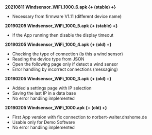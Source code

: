**20210811 Windsensor_WiFi_1000_6.apk {+ (stable) +}**

* Necessary from firmware V1.11 (different device name)

**20190205 Windsensor_WiFi_1000_5.apk {+ (stable) +}**

* If the App running then disable the display timeout

**20190205 Windsensor_WiFi_1000_4.apk {+ (old) +}**

* Checking the type of connection (is this a wind sensor)
* Reading the device type from JSON
* Open the following page only if detect a wind sensor
* Error handling by incorrect connections (messaging)

**20190205 Windsensor_WiFi_1000_3.apk {+ (old) +}**

* Added a settings page with IP selection
* Saving the last IP in a data base
* No error handling implemented

**20190205 Windsensor_WiFi_1000.apk {+ (old) +}**

* First App version with fix connection to norbert-walter.dnshome.de
* Usable only for Demo Software
* No error handling implemented
